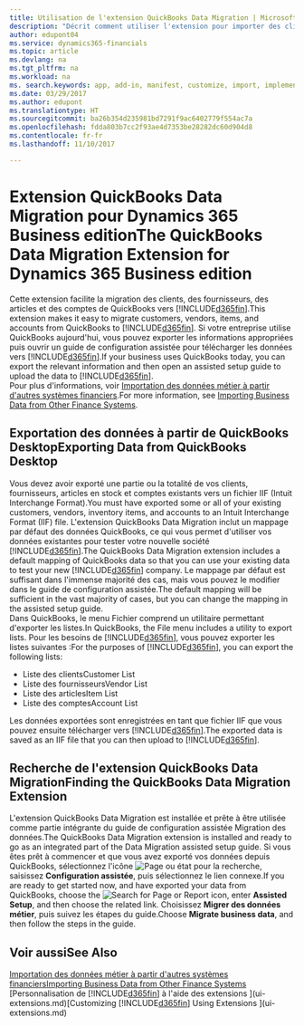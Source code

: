 ```yaml
---
title: Utilisation de l'extension QuickBooks Data Migration | Microsoft Docs
description: "Décrit comment utiliser l'extension pour importer des clients, des fournisseurs, des articles, et des comptes de QuickBooks Desktop à Dynamics 365 for Financials."
author: edupont04
ms.service: dynamics365-financials
ms.topic: article
ms.devlang: na
ms.tgt_pltfrm: na
ms.workload: na
ms. search.keywords: app, add-in, manifest, customize, import, implement
ms.date: 03/29/2017
ms.author: edupont
ms.translationtype: HT
ms.sourcegitcommit: ba26b354d235981bd7291f9ac6402779f554ac7a
ms.openlocfilehash: fdda803b7cc2f93ae4d7353be28282dc60d904d8
ms.contentlocale: fr-fr
ms.lasthandoff: 11/10/2017

---
```

# <a name="the-quickbooks-data-migration-extension-for-dynamics-365-business-edition"></a><span data-ttu-id="180d1-103">Extension QuickBooks Data Migration pour Dynamics 365 Business edition</span><span class="sxs-lookup"><span data-stu-id="180d1-103">The QuickBooks Data Migration Extension for Dynamics 365 Business edition</span></span>
<span data-ttu-id="180d1-104">Cette extension facilite la migration des clients, des fournisseurs, des articles et des comptes de QuickBooks vers [!INCLUDE[d365fin](includes/d365fin_md.md)].</span><span class="sxs-lookup"><span data-stu-id="180d1-104">This extension makes it easy to migrate customers, vendors, items, and accounts from QuickBooks to [!INCLUDE[d365fin](includes/d365fin_md.md)].</span></span> <span data-ttu-id="180d1-105">Si votre entreprise utilise QuickBooks aujourd'hui, vous pouvez exporter les informations appropriées puis ouvrir un guide de configuration assistée pour télécharger les données vers [!INCLUDE[d365fin](includes/d365fin_md.md)].</span><span class="sxs-lookup"><span data-stu-id="180d1-105">If your business uses QuickBooks today, you can export the relevant information and then open an assisted setup guide to upload the data to [!INCLUDE[d365fin](includes/d365fin_md.md)].</span></span>  
<span data-ttu-id="180d1-106">Pour plus d'informations, voir [Importation des données métier à partir d'autres systèmes financiers](upload-data.md).</span><span class="sxs-lookup"><span data-stu-id="180d1-106">For more information, see [Importing Business Data from Other Finance Systems](upload-data.md).</span></span>

## <a name="exporting-data-from-quickbooks-desktop"></a><span data-ttu-id="180d1-107">Exportation des données à partir de QuickBooks Desktop</span><span class="sxs-lookup"><span data-stu-id="180d1-107">Exporting Data from QuickBooks Desktop</span></span>
<span data-ttu-id="180d1-108">Vous devez avoir exporté une partie ou la totalité de vos clients, fournisseurs, articles en stock et comptes existants vers un fichier IIF (Intuit Interchange Format).</span><span class="sxs-lookup"><span data-stu-id="180d1-108">You must have exported some or all of your existing customers, vendors, inventory items, and accounts to an Intuit Interchange Format (IIF) file.</span></span> <span data-ttu-id="180d1-109">L'extension QuickBooks Data Migration inclut un mappage par défaut des données QuickBooks, ce qui vous permet d'utiliser vos données existantes pour tester votre nouvelle société [!INCLUDE[d365fin](includes/d365fin_md.md)].</span><span class="sxs-lookup"><span data-stu-id="180d1-109">The QuickBooks Data Migration extension includes a default mapping of QuickBooks data so that you can use your existing data to test your new [!INCLUDE[d365fin](includes/d365fin_md.md)] company.</span></span> <span data-ttu-id="180d1-110">Le mappage par défaut est suffisant dans l'immense majorité des cas, mais vous pouvez le modifier dans le guide de configuration assistée.</span><span class="sxs-lookup"><span data-stu-id="180d1-110">The default mapping will be sufficient in the vast majority of cases, but you can change the mapping in the assisted setup guide.</span></span>  
<span data-ttu-id="180d1-111">Dans QuickBooks, le menu Fichier comprend un utilitaire permettant d'exporter les listes.</span><span class="sxs-lookup"><span data-stu-id="180d1-111">In QuickBooks, the File menu includes a utility to export lists.</span></span> <span data-ttu-id="180d1-112">Pour les besoins de [!INCLUDE[d365fin](includes/d365fin_md.md)], vous pouvez exporter les listes suivantes :</span><span class="sxs-lookup"><span data-stu-id="180d1-112">For the purposes of [!INCLUDE[d365fin](includes/d365fin_md.md)], you can export the following lists:</span></span>

* <span data-ttu-id="180d1-113">Liste des clients</span><span class="sxs-lookup"><span data-stu-id="180d1-113">Customer List</span></span>  
* <span data-ttu-id="180d1-114">Liste des fournisseurs</span><span class="sxs-lookup"><span data-stu-id="180d1-114">Vendor List</span></span>  
* <span data-ttu-id="180d1-115">Liste des articles</span><span class="sxs-lookup"><span data-stu-id="180d1-115">Item List</span></span>  
* <span data-ttu-id="180d1-116">Liste des comptes</span><span class="sxs-lookup"><span data-stu-id="180d1-116">Account List</span></span>  

<span data-ttu-id="180d1-117">Les données exportées sont enregistrées en tant que fichier IIF que vous pouvez ensuite télécharger vers [!INCLUDE[d365fin](includes/d365fin_md.md)].</span><span class="sxs-lookup"><span data-stu-id="180d1-117">The exported data is saved as an IIF file that you can then upload to [!INCLUDE[d365fin](includes/d365fin_md.md)].</span></span>

## <a name="finding-the-quickbooks-data-migration-extension"></a><span data-ttu-id="180d1-118">Recherche de l'extension QuickBooks Data Migration</span><span class="sxs-lookup"><span data-stu-id="180d1-118">Finding the QuickBooks Data Migration Extension</span></span>
<span data-ttu-id="180d1-119">L'extension QuickBooks Data Migration est installée et prête à être utilisée comme partie intégrante du guide de configuration assistée Migration des données.</span><span class="sxs-lookup"><span data-stu-id="180d1-119">The QuickBooks Data Migration extension is installed and ready to go as an integrated part of the Data Migration assisted setup guide.</span></span> <span data-ttu-id="180d1-120">Si vous êtes prêt à commencer et que vous avez exporté vos données depuis QuickBooks, sélectionnez l'icône ![Page ou état pour la recherche](media/ui-search/search_small.png "Page ou état pour la recherche"), saisissez **Configuration assistée**, puis sélectionnez le lien connexe.</span><span class="sxs-lookup"><span data-stu-id="180d1-120">If you are ready to get started now, and have exported your data from QuickBooks, choose the ![Search for Page or Report](media/ui-search/search_small.png "Search for Page or Report icon") icon, enter **Assisted Setup**, and then choose the related link.</span></span> <span data-ttu-id="180d1-121">Choisissez **Migrer des données métier**, puis suivez les étapes du guide.</span><span class="sxs-lookup"><span data-stu-id="180d1-121">Choose **Migrate business data**, and then follow the steps in the guide.</span></span>  

## <a name="see-also"></a><span data-ttu-id="180d1-122">Voir aussi</span><span class="sxs-lookup"><span data-stu-id="180d1-122">See Also</span></span>
[<span data-ttu-id="180d1-123">Importation des données métier à partir d'autres systèmes financiers</span><span class="sxs-lookup"><span data-stu-id="180d1-123">Importing Business Data from Other Finance Systems</span></span>](upload-data.md)  
<span data-ttu-id="180d1-124">[Personnalisation de [!INCLUDE[d365fin](includes/d365fin_md.md)] à l'aide des extensions ](ui-extensions.md)</span><span class="sxs-lookup"><span data-stu-id="180d1-124">[Customizing [!INCLUDE[d365fin](includes/d365fin_md.md)] Using Extensions ](ui-extensions.md)</span></span>  


